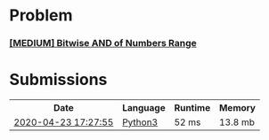 <h1>Problem</h1>
<h3><a href="https://leetcode.com/problems/bitwise-and-of-numbers-range/description/">[MEDIUM] Bitwise AND of Numbers Range</a></h3>

<h1>Submissions</h1>
<table>
<tr>
<th>Date</th> <th>Language</th> <th>Runtime</th> <th>Memory</th>
</tr>
<tr>
<td> <a href="https://leetcode.com/submissions/detail/329057763/"> 2020-04-23 17:27:55 </a> </td>
<td> <a href="./0201.%20Bitwise%20AND%20of%20Numbers%20Range.py"> Python3 </a> </td>
<td> 52 ms </td>
<td> 13.8 mb </td>
</tr>
</table>